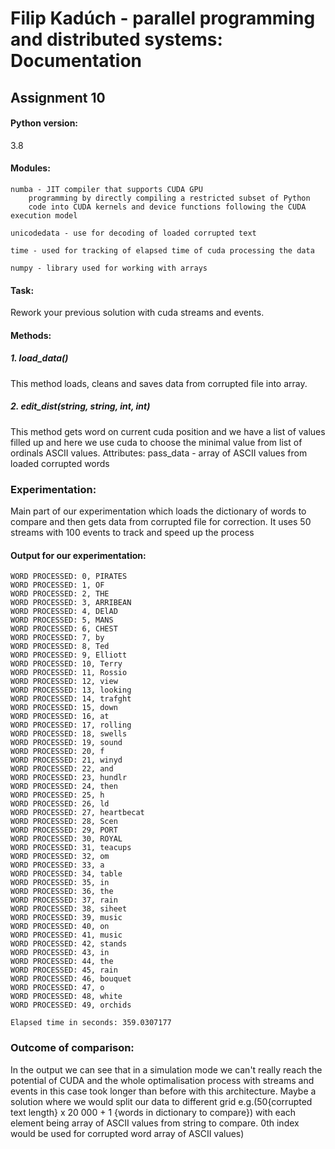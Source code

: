 # Filip Kadúch - parallel programming and distributed systems: Documentation

## Assignment 10

#### Python version:
  3.8
#### Modules:
    numba - JIT compiler that supports CUDA GPU
        programming by directly compiling a restricted subset of Python
        code into CUDA kernels and device functions following the CUDA execution model

    unicodedata - use for decoding of loaded corrupted text

    time - used for tracking of elapsed time of cuda processing the data

    numpy - library used for working with arrays


#### Task:
  Rework your previous solution with cuda streams and events.

#### Methods: 

##### 1. load_data()
  This method loads, cleans and saves data from corrupted file
  into array.

##### 2. edit_dist(string, string, int, int)
  This method gets word on current cuda position and we have a list of values filled up
  and here we use cuda to choose the minimal value from list of ordinals
  ASCII values.
  Attributes:
      pass_data - array of ASCII values from loaded corrupted words

### Experimentation:
  Main part of our experimentation which loads the
  dictionary of words to compare and then
  gets data from corrupted file for correction.
  It uses 50 streams with 100 events to track and
  speed up the process

#### Output for our experimentation:

```
WORD PROCESSED: 0, PIRATES
WORD PROCESSED: 1, OF
WORD PROCESSED: 2, THE
WORD PROCESSED: 3, ARRIBEAN
WORD PROCESSED: 4, DElAD
WORD PROCESSED: 5, MANS
WORD PROCESSED: 6, CHEST
WORD PROCESSED: 7, by
WORD PROCESSED: 8, Ted
WORD PROCESSED: 9, Elliott
WORD PROCESSED: 10, Terry
WORD PROCESSED: 11, Rossio
WORD PROCESSED: 12, view
WORD PROCESSED: 13, looking
WORD PROCESSED: 14, trafght
WORD PROCESSED: 15, down
WORD PROCESSED: 16, at
WORD PROCESSED: 17, rolling
WORD PROCESSED: 18, swells
WORD PROCESSED: 19, sound
WORD PROCESSED: 20, f
WORD PROCESSED: 21, winyd
WORD PROCESSED: 22, and
WORD PROCESSED: 23, hundlr
WORD PROCESSED: 24, then
WORD PROCESSED: 25, h
WORD PROCESSED: 26, ld
WORD PROCESSED: 27, heartbecat
WORD PROCESSED: 28, Scen
WORD PROCESSED: 29, PORT
WORD PROCESSED: 30, ROYAL
WORD PROCESSED: 31, teacups
WORD PROCESSED: 32, om
WORD PROCESSED: 33, a
WORD PROCESSED: 34, table
WORD PROCESSED: 35, in
WORD PROCESSED: 36, the
WORD PROCESSED: 37, rain
WORD PROCESSED: 38, siheet
WORD PROCESSED: 39, music
WORD PROCESSED: 40, on
WORD PROCESSED: 41, music
WORD PROCESSED: 42, stands
WORD PROCESSED: 43, in
WORD PROCESSED: 44, the
WORD PROCESSED: 45, rain
WORD PROCESSED: 46, bouquet
WORD PROCESSED: 47, o
WORD PROCESSED: 48, white
WORD PROCESSED: 49, orchids

Elapsed time in seconds: 359.0307177
```


### Outcome of comparison:
In the output we can see that in a simulation mode we can't really reach the potential of CUDA and the whole optimalisation process with streams and events in this case took longer than before with this architecture. Maybe a solution where we would split our data to different grid e.g.(50{corrupted text length} x 20 000 + 1 {words in dictionary to compare}) with each element being array of ASCII values from string to compare. 0th index would be used for corrupted word array of ASCII values)
